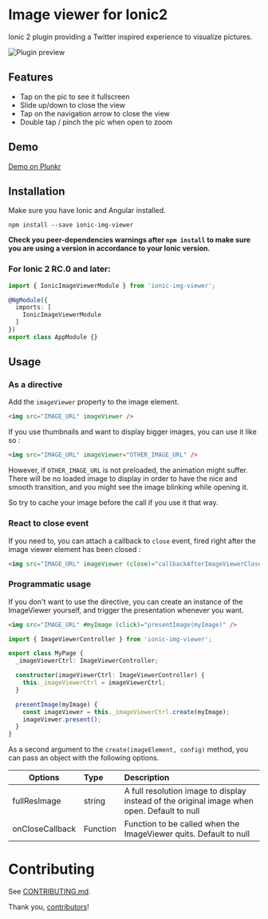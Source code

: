 # Image viewer for Ionic2

Ionic 2 plugin providing a Twitter inspired experience to visualize pictures.

![Plugin preview](https://raw.githubusercontent.com/riron/ionic-img-viewer/master/demo/img-viewer2.gif)

## Features

- Tap on the pic to see it fullscreen
- Slide up/down to close the view
- Tap on the navigation arrow to close the view
- Double tap / pinch the pic when open to zoom

## Demo

[Demo on Plunkr](http://plnkr.co/edit/8f5MubWSohI3Q9DfKX9S?p=preview)

## Installation

Make sure you have Ionic and Angular installed.

```
npm install --save ionic-img-viewer
```

**Check you peer-dependencies warnings after `npm install` to make sure you are using a version in accordance to your Ionic version.**

### For Ionic 2 RC.0 and later:

```typescript
import { IonicImageViewerModule } from 'ionic-img-viewer';

@NgModule({
  imports: [
    IonicImageViewerModule
  ]
})
export class AppModule {}
```

## Usage


### As a directive

Add the `imageViewer` property to the image element.

```html
<img src="IMAGE_URL" imageViewer />
```

If you use thumbnails and want to display bigger images, you can use it like so :

```html
<img src="IMAGE_URL" imageViewer="OTHER_IMAGE_URL" />
```

However, if `OTHER_IMAGE_URL` is not preloaded, the animation might suffer. There will be no loaded image to display in order to have the nice and smooth transition, and you might see the image blinking while opening it.

So try to cache your image before the call if you use it that way.

### React to close event

If you need to, you can attach a callback to `close` event, fired right after the image viewer element has been closed :

```html
<img src="IMAGE_URL" imageViewer (close)="callbackAfterImageViewerCloses()" />
```

### Programmatic usage

If you don't want to use the directive, you can create an instance of the ImageViewer yourself, and trigger the presentation whenever you want.

```html
<img src="IMAGE_URL" #myImage (click)="presentImage(myImage)" />
```

```typescript
import { ImageViewerController } from 'ionic-img-viewer';

export class MyPage {
  _imageViewerCtrl: ImageViewerController;

  constructor(imageViewerCtrl: ImageViewerController) {
    this._imageViewerCtrl = imageViewerCtrl;
  }

  presentImage(myImage) {
    const imageViewer = this._imageViewerCtrl.create(myImage);
    imageViewer.present();
  }
}
```

As a second argument to the `create(imageElement, config)` method, you can pass an object with the following options.

| Options         | Type     | Description  |
| --------------- |:---------| :------------|
| fullResImage    | string   | A full resolution image to display instead of the original image when open. Default to null |
| onCloseCallback | Function | Function to be called when the ImageViewer quits. Default to null |

# Contributing

See [CONTRIBUTING.md](CONTRIBUTING.md).

Thank you, [contributors]!

[contributors]: https://github.com/Riron/ionic-img-viewer/graphs/contributors
